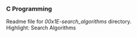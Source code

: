 ### C Programming
Readme file for *00x1E-search_algorithms* directory.  
Highlight: Search Algorithms